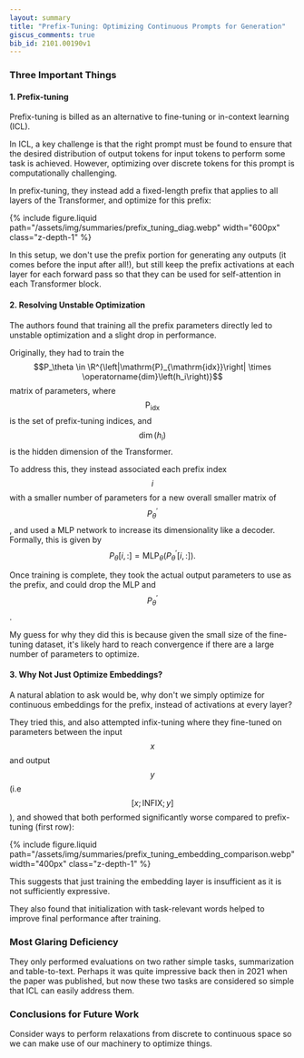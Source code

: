 ```yaml
---
layout: summary
title: "Prefix-Tuning: Optimizing Continuous Prompts for Generation"
giscus_comments: true
bib_id: 2101.00190v1
---
```


### Three Important Things

#### 1. Prefix-tuning

Prefix-tuning is billed as an alternative to fine-tuning or in-context learning (ICL).

In ICL, a key challenge is that the right prompt must be found to ensure that
the desired distribution of output tokens for input tokens to perform some
task is achieved. However, optimizing over discrete tokens for this prompt is
computationally challenging.

In prefix-tuning, they instead add a fixed-length prefix that applies to all layers
of the Transformer, and optimize for this prefix:

{% include figure.liquid
    path="/assets/img/summaries/prefix_tuning_diag.webp"
    width="600px"
    class="z-depth-1"
%}

In this setup, we don't use the prefix portion for generating any
outputs (it comes before the input after all!), but still keep the
prefix activations at each layer for each forward pass so that they
can be used for self-attention in each Transformer block.

#### 2. Resolving Unstable Optimization

The authors found that training all the prefix parameters directly
led to unstable optimization and a slight drop in performance.

Originally, they had to train the $$P_\theta \in \R^{\left|\mathrm{P}_{\mathrm{idx}}\right| \times \operatorname{dim}\left(h_i\right)}$$ matrix of parameters,
where $$\mathrm{P}_{\mathrm{idx}}$$ is the set of prefix-tuning indices, and
$$\operatorname{dim}\left(h_i\right)$$ is the hidden dimension of the Transformer.

To address this, they instead associated each prefix index $$i$$ with a smaller
number of parameters for a new overall smaller matrix of $$P_\theta^{\prime}$$,
and used a MLP network to increase its dimensionality like a decoder. Formally,
this is given by
$$P_\theta[i,:]=\operatorname{MLP}_\theta\left(P_\theta^{\prime}[i,:]\right).$$

Once training is complete, they took the actual output parameters to use as
the prefix, and could drop the MLP and $$P_\theta^{\prime}$$.

My guess for why they did this is because given the small size of the fine-tuning
dataset, it's likely hard to reach convergence if there are a large number of
parameters to optimize.

#### 3. Why Not Just Optimize Embeddings?

A natural ablation to ask would be, why don't we simply optimize for continuous
embeddings for the prefix, instead of activations at every layer?

They tried this, and also attempted infix-tuning
where they fine-tuned on parameters between the input $$x$$
and output $$y$$ (i.e $$[x; \text{INFIX}; y]$$),
and showed that both performed significantly worse
compared to prefix-tuning (first row):

{% include figure.liquid
    path="/assets/img/summaries/prefix_tuning_embedding_comparison.webp"
    width="400px"
    class="z-depth-1"
%}

This suggests that just training the embedding layer is insufficient as it
is not sufficiently expressive.

They also found that initialization with task-relevant words
helped to improve final performance after training.

### Most Glaring Deficiency

They only performed evaluations on two rather simple tasks, summarization
and table-to-text. Perhaps it was quite impressive back then in 2021 when the paper
was published, but now these two tasks are considered so simple that ICL can easily
address them.

### Conclusions for Future Work

Consider ways to perform relaxations from discrete to continuous space so
we can make use of our machinery to optimize things.
